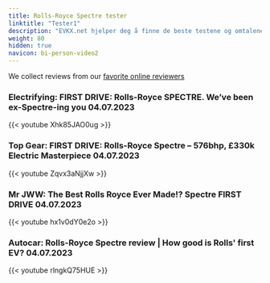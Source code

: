 ```yaml
---
title: Rolls-Royce Spectre tester
linktitle: "Tester1"
description: "EVKX.net hjelper deg å finne de beste testene og omtalene av denne modellen. "
weight: 80
hidden: true
navicon: bi-person-video2
---
```

We collect reviews from our [favorite online reviewers](/guides/evreviewers/)

### Electrifying: FIRST DRIVE: Rolls-Royce SPECTRE. We’ve been ex-Spectre-ing you 04.07.2023

{{< youtube Xhk85JAO0ug >}}

### Top Gear: FIRST DRIVE: Rolls-Royce Spectre – 576bhp, £330k Electric Masterpiece 04.07.2023

{{< youtube Zqvx3aNjjXw >}}

### Mr JWW: The Best Rolls Royce Ever Made!? Spectre FIRST DRIVE 04.07.2023

{{< youtube hx1v0dY0e2o >}}

### Autocar: Rolls-Royce Spectre review | How good is Rolls' first EV?  04.07.2023

{{< youtube rlngkQ75HUE >}}

